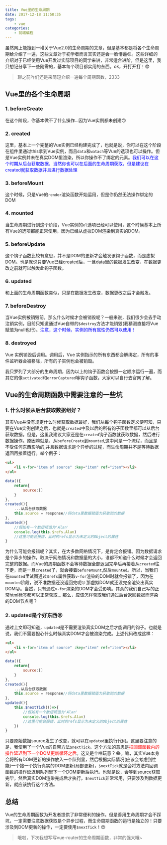 ```yaml
---
title: Vue里的生命周期
date: 2017-12-18 11:50:35
tags:
    - vue
categories:
    - 前端编程
---
```


虽然网上能搜到一堆关于Vue2.0的生命周期的文章，但是基本都是将各个生命周期给介绍了一遍，这些文章对于初学者而言其实还是会一脸懵逼:neutral_face:。这些详细的介绍对于已经使用Vue开发过实际项目的同学来讲，非常适合进阶，但是这里，我只想记分享下一些刚需的，基本每个项目都实用的东西。ok，开打开打！:sunglasses:

> 聊之前咋们还是来简短介绍一遍每个周期函数，2333

## Vue里的各个生命周期
### 1. beforeCreate
在这个阶段，你基本做不了什么操作...因为Vue实例都未创建:upside_down_face:
### 2. created
这里，基本上一个完整的Vue实例已经构建完成了，也就是说，你可以在这个阶段在组件里通过this拿到Vue实例，而且`data`和`watach`等Vue的选项也可以操作。但是Vue实例并未在真实DOM里渲染，所以你操作不了绑定的元素。<span style="color:blue">我们可以在这个时期从后台获取数据，当然你也可以在后面的生命周期获取，但是建议在created就获取数据并且进行数据处理</span>
### 3. beforeMount
这个时候，只是Vue的`render`渲染函数开始运用，但是你仍然无法操作绑定的DOM
### 4. mounted
当生命周期进行到这个阶段，Vue实例的`el`选项已经可以使用，这个时候基本上所有Vue的选项都能正常使用，因为已经从虚拟DOM渲染到真实的DOM。
### 5. beforeUpdate
这个钩子函数比较有意思，并不是DOM的更新才会触发该钩子函数，而是虚拟DOM。也是就说只要Vue已经created后，一旦data里的数据发生改变，在数据更改之前就可以触发此钩子函数。
### 6. updated
和上面的生命周期函数类似，只是在数据发生改变，数据更改之后才会触发。
### 7. beforeDestroy
当Vue实例被销毁前，那么什么时候才会被销毁呢？一般来说，我们很少会去手动注销实例，目前只知道通过Vue自带的`$destroy`方法才能销毁(我猜测直接将Vue赋值为null也行)。<span style="color:blue">注意，这个时候，实例的所有属性仍然可以使用！</span>
### 8. destroyed
Vue 实例销毁后调用。调用后，Vue 实例指示的所有东西都会解绑定，所有的事件监听器会被移除，所有的子实例也会被销毁。

我只罗列了大部分的生命周期，因为以上的钩子函数会按照一定顺序运行一遍，而其它的像`activated`和`errorCaptured`等钩子函数，大家可以自行去官网了解。

## Vue的生命周期函数中需要注意的一些坑
### 1. 什么时候从后台获取数据组好？
其实Vue并没有规定什么时候获取数据最好，我们从每个钩子函数定义便可知，只要在Vue实例创建之后，也就是`created`中及以后的所有钩子函数里都可以从后台获取数据。但是，这里我建议大家还是在`created`钩子函数就获取数据，然后进行数据操作。原因嘛就是，从`beforeCreate`到`mounted`,这中间是一个流程，而且是不受任何东西影响的,并且数据请求是个异步的过程，而生命周期并不是等待数据返回再接着运行。举个例子：
```html
<ul>
    <li v-for="item of source" :key="item" ref="item"></li>
</ul>
```
```javascript
data(){
    return{
        source:[]
    }
},
created(){
    ...从后台获取数据
    this.source = response//将data里数据赋值为获取到的数据
},
mounted(){
    //假如有一个数组项值为'Alan'
    console.log(this.$refs.Alan)
    //这里可能会报错，此时的refs显示为未定义的Object的属性
}
```
为什么可能会报错呢？其实，在大多数网络情况下，是肯定会报错。因为数据请求是个异步的操作，取决于网络情况和数据量的大小，谁都不知道什么时候才会返回完整的数据。而Vue的周期函数不会等待数据全部返回完毕后再接着从`created`往下走，而是一旦`created`了，就会接着`beforeMount`,然后`mounted`。所以，当我们在`mounted`里试图通过`$refs`属性获取`v-for`渲染的DOM时就会报错了，因为在`mounted`阶段，说不准数据还没返回完呢:roll_eyes: 那虚拟DOM就还没完全渲染出真实DOM:stuck_out_tongue_winking_eye:。当然，只有通过`v-for`渲染的DOM才会受影响。其余的我们自己写的正常html标签都可以正常获取...
那么，应该怎样获取我们通过后台返回数据而渲染的DOM节点呢？

### 2. updated是个好东西:stuck_out_tongue_closed_eyes:
通过上文即可知道，`updated`是不需要渲染真实DOM之后才能调用的钩子。也就是说，我们不需要担心什么时候真实DOM才会被渲染完成。上述代码改成这样：
```html
<ul>
    <li v-for="item of source" :key="item" ref="item"></li>
</ul>
```
```javascript
data(){
    return{
        source:[]
    }
},
created(){
    ...从后台获取数据
    this.source = response//将data里数据赋值为获取到的数据
},
updated(){
    this.$nextTick(()=>{
        //假如有一个数组项值为'Alan'
        console.log(this.$refs.Alan)
        //这里可能会报错，此时的refs显示为未定义的Object的属性
    })
}
```
只要原始数据source发生了改变，就可以在`updated`里执行代码。这里要注意的是，我使用了一个Vue的自带方法`$nextTick`。这个方法的意思是<span style="color:red">把回调函数内的操作延迟到下一个DOM更新循环之后</span>。这又是个啥玩意？:joy:。嘛，其实Vue本身会将所有DOM更新的操作放入一个队列里，然后根据实际情况(应该会考虑到性能)一个接一个执行真实的DOM更新(局部更新)，`$nextTick`就是会将方法内回调函数的操作延迟到队列里下一个DOM更新后执行。也就是说，会等到source获取完毕，然后真实DOM渲染完成后才执行。`$nextTick`非常常用，只要涉及到数据更新，就应该执行这个方法。

## 总结
Vue的生命周期函数为开发者提供了非常便利的操作。但是善用生命周期才会不踩坑，一定需要注意数据获取是个异步过程，而生命周期函数的运行是独立的！只要涉及到DOM更新的操作，一定要使用`$nextTick`！:wink:

> 哦啦，下次我想写写vue-router的生命周期函数，非常的强大哦~

